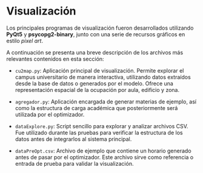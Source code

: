 # Visualización

Los principales programas de visualización fueron desarrollados utilizando **PyQt5** y **psycopg2-binary**, junto con una serie de recursos gráficos en estilo *pixel art*.

A continuación se presenta una breve descripción de los archivos más relevantes contenidos en esta sección:

- `cu2map.py`: Aplicación principal de visualización. Permite explorar el campus universitario de manera interactiva, utilizando datos extraídos desde la base de datos o generados por el modelo. Ofrece una representación espacial de la ocupación por aula, edificio y zona.

- `agregador.py`: Aplicación encargada de generar materias de ejemplo, así como la estructura de carga académica que posteriormente será utilizada por el optimizador.

- `dataExplore.py`: Script sencillo para explorar y analizar archivos CSV. Fue utilizado durante las pruebas para verificar la estructura de los datos antes de integrarlos al sistema principal.

- `dataPreOpt.csv`: Archivo de ejemplo que contiene un horario generado antes de pasar por el optimizador. Este archivo sirve como referencia o entrada de prueba para validar la visualización.

